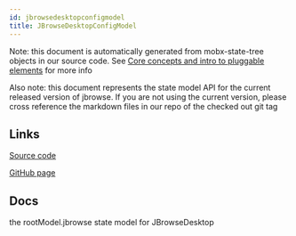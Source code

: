 ```yaml
---
id: jbrowsedesktopconfigmodel
title: JBrowseDesktopConfigModel
---
```


Note: this document is automatically generated from mobx-state-tree objects in
our source code. See
[Core concepts and intro to pluggable elements](/docs/developer_guide/) for more
info

Also note: this document represents the state model API for the current released
version of jbrowse. If you are not using the current version, please cross
reference the markdown files in our repo of the checked out git tag

## Links

[Source code](https://github.com/GMOD/jbrowse-components/blob/main/products/jbrowse-desktop/src/jbrowseModel.ts)

[GitHub page](https://github.com/GMOD/jbrowse-components/tree/main/website/docs/models/JBrowseDesktopConfigModel.md)

## Docs

the rootModel.jbrowse state model for JBrowseDesktop
